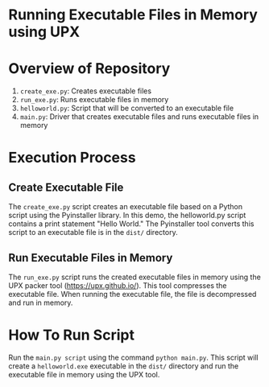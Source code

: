 # Running Executable Files in Memory using UPX

# Overview of Repository
1. `create_exe.py`: Creates executable files
2. `run_exe.py`: Runs executable files in memory
3. `helloworld.py`: Script that will be converted to an executable file
4. `main.py`: Driver that creates executable files and runs executable files in memory

# Execution Process

## Create Executable File
The `create_exe.py` script creates an executable file based on a Python script using the Pyinstaller library. In this demo, the helloworld.py script contains a print statement "Hello World." The Pyinstaller tool converts this script to an executable file is in the `dist/` directory.

## Run Executable Files in Memory
The `run_exe.py` script runs the created executable files in memory using the UPX packer tool (https://upx.github.io/). This tool compresses the executable file. When running the executable file, the file is decompressed and run in memory.

# How To Run Script
Run the `main.py script` using the command `python main.py`. This script will create a `helloworld.exe` executable in the `dist/` directory and run the executable file in memory using the UPX tool.
